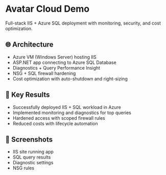 # Avatar Cloud Demo

Full-stack IIS + Azure SQL deployment with monitoring, security, and cost optimization.

## 🌐 Architecture
- Azure VM (Windows Server) hosting IIS
- ASP.NET app connecting to Azure SQL Database
- Diagnostics + Query Performance Insight
- NSG + SQL firewall hardening
- Cost optimization with auto-shutdown and right-sizing

## 🚀 Key Results
- Successfully deployed IIS + SQL workload in Azure
- Implemented monitoring and diagnostics for top queries
- Hardened access with scoped firewall rules
- Reduced costs with lifecycle automation

## 📸 Screenshots
- IIS site running app
- SQL query results
- Diagnostic settings
- NSG rules

